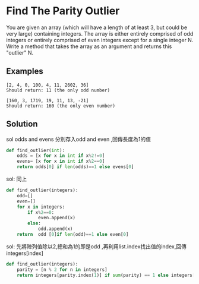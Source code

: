 # Find The Parity Outlier
You are given an array (which will have a length of at least 3, but could be very large) containing integers. The array is either entirely comprised of odd integers or entirely comprised of even integers except for a single integer N. Write a method that takes the array as an argument and returns this "outlier" N.</br>


## Examples
```
[2, 4, 0, 100, 4, 11, 2602, 36]
Should return: 11 (the only odd number)

[160, 3, 1719, 19, 11, 13, -21]
Should return: 160 (the only even number)
```


## Solution

sol odds and evens 分別存入odd and even ,回傳長度為1的值
```python
def find_outlier(int):
    odds = [x for x in int if x%2!=0]
    evens= [x for x in int if x%2==0]
    return odds[0] if len(odds)==1 else evens[0]
```	

sol: 同上
```python
def find_outlier(integers):    
    odd=[]
    even=[]
    for x in integers:
        if x%2==0:
            even.append(x)
        else:
            odd.append(x)
    return  odd [0]if len(odd)==1 else even[0]
```	

sol: 先將陣列值除以2,總和為1的即是odd ,再利用list.index找出值的index,回傳integers[index]
```python	
def find_outlier(integers):
    parity = [n % 2 for n in integers]
    return integers[parity.index(1)] if sum(parity) == 1 else integers[parity.index(0)]
   

```
   
 